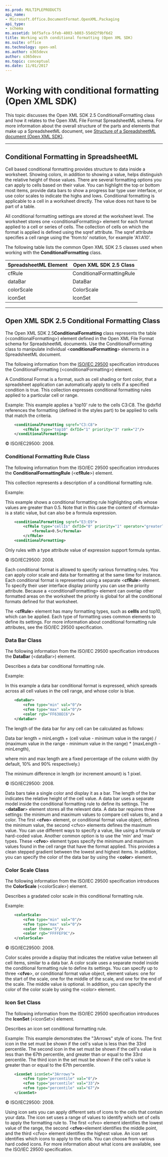 ```yaml
---
ms.prod: MULTIPLEPRODUCTS
api_name:
- Microsoft.Office.DocumentFormat.OpenXML.Packaging
api_type:
- schema
ms.assetid: b6f5afca-5feb-4003-b803-55dd2f9bf6d2
title: Working with conditional formatting (Open XML SDK)
ms.suite: office
ms.technology: open-xml
ms.author: o365devx
author: o365devx
ms.topic: conceptual
ms.date: 11/01/2017
---
```

# Working with conditional formatting (Open XML SDK)

This topic discusses the Open XML SDK 2.5 <span sdata="cer"
target="T:DocumentFormat.OpenXml.Spreadsheet.ConditionalFormatting"><span
class="nolink">ConditionalFormatting</span></span> class and how it
relates to the Open XML File Format SpreadsheetML schema. For more
information about the overall structure of the parts and elements that
make up a SpreadsheetML document, see <span sdata="link">[Structure of a SpreadsheetML document (Open XML SDK)](structure-of-a-spreadsheetml-document.md)</span>.


---------------------------------------------------------------------------------
## Conditional Formatting in SpreadsheetML 
Cell based conditional formatting provides structure to data inside a
worksheet. Showing colors, in addition to showing a value, helps
distinguish the relative height of those values. There are several
formatting options you can apply to cells based on their value. You can
highlight the top or bottom most items, provide data bars to show a
progress bar type user interface, or use color scales to indicate the
highs and lows. Conditional formatting is applicable to a cell in a
worksheet directly. The value does not have to be part of a table.

All conditional formatting settings are stored at the worksheet level.
The worksheet stores one \<<span
class="keyword">conditionalFormatting</span>\> element for each format
applied to a cell or series of cells. The collection of cells on which
the format is applied is defined using the <span
class="keyword">sqref</span> attribute. The <span
class="keyword">sqref</span> attribute specifies a cell range using the
'from:to' notation, for example 'A1:A10'.

The following table lists the common Open XML SDK 2.5 classes used when
working with the **ConditionalFormatting**
class.

**SpreadsheetML Element**|**Open XML SDK 2.5 Class**
---|---
cfRule|ConditionalFormattingRule
dataBar|DataBar
colorScale|ColorScale
iconSet|IconSet


--------------------------------------------------------------------------------
## Open XML SDK 2.5 Conditional Formatting Class 
The Open XML SDK 2.5**ConditionalFormatting**
class represents the table (\<<span
class="keyword">conditionalFormatting</span>\>) element defined in the
Open XML File Format schema for SpreadsheetML documents. Use the <span
class="keyword">ConditionalFormatting</span> class to manipulate
individual \<**conditionalFormatting**\>
elements in a SpreadsheetML document.

The following information from the [ISO/IEC 29500](http://www.iso.org/iso/iso_catalogue/catalogue_tc/catalogue_detail.htm?csnumber=51463)
specification introduces the <span
class="keyword">ConditionalFormatting</span> (\<<span
class="keyword">conditionalFormatting</span>\>) element.

A Conditional Format is a format, such as cell shading or font color,
that a spreadsheet application can automatically apply to cells if a
specified condition is true. This collection expresses conditional
formatting rules applied to a particular cell or range.

Example: This example applies a 'top10' rule to the cells C3:C8. The
@dxfId references the formatting (defined in the styles part) to be
applied to cells that match the criteria.

```xml
    <conditionalFormatting sqref="C3:C8">
        <cfRule type="top10" dxfId="1" priority="3" rank="2"/>
    </conditionalFormatting>
```

© ISO/IEC29500: 2008.

### Conditional Formatting Rule Class

The following information from the ISO/IEC 29500 specification
introduces the **ConditionalFormattingRule**
(\<**cfRule**\>) element.

This collection represents a description of a conditional formatting
rule.

Example:

This example shows a conditional formatting rule highlighting cells
whose values are greater than 0.5. Note that in this case the content of
\<formula\> is a static value, but can also be a formula expression.

```xml
    <conditionalFormatting sqref="E3:E9">
        <cfRule type="cellIs" dxfId="0" priority="1" operator="greaterThan">
            <formula>0.5</formula>
        </cfRule>
    <conditionalFormatting>
```


Only rules with a type attribute value of expression support formula
syntax.

© ISO/IEC29500: 2008.

Each conditional format is allowed to specify various formatting rules.
You can apply color scale and data bar formatting at the same time for
instance. Each conditional format is represented using a separate
\<**cfRule**\> element. To specify their user
interface display priority you can use the <span
class="keyword">priority</span> attribute. Because a \<<span
class="keyword">conditionalFormatting</span>\> element can overlap other
formatted areas on the worksheet the priority is global for all the
conditional formats defined for that worksheet.

The \<**cfRule**\> element has many formatting
types, such as **cellIs** and <span
class="keyword">top10</span>, which can be applied. Each type of
formatting uses common elements to define its settings. For more
information about conditional formatting rule attributes, see the
ISO/IEC 29500 specification.

### Data Bar Class

The following information from the ISO/IEC 29500 specification
introduces the **DataBar** (\<<span
class="keyword">dataBar</span>\>) element.

Describes a data bar conditional formatting rule.

Example:

In this example a data bar conditional format is expressed, which
spreads across all cell values in the cell range, and whose color is
blue.

```xml
    <dataBar>
        <cfvo type="min" val="0"/>
        <cfvo type="max" val="0"/>
        <color rgb="FF638EC6"/>
    </dataBar>
```

The length of the data bar for any cell can be calculated as follows:

Data bar length = minLength + (cell value - minimum value in the range)
/ (maximum value in the range - minimum value in the range) \*
(maxLength - minLength),

where min and max length are a fixed percentage of the column width (by
default, 10% and 90% respectively.)

The minimum difference in length (or increment amount) is 1 pixel.

© ISO/IEC29500: 2008.

Data bars take a single color and display it as a bar. The length of the
bar indicates the relative height of the cell value. A data bar uses a
separate model inside the conditional formatting rule to define its
settings. The \<**dataBar**\> element stores
all the relevant data. A data bar requires three settings: the minimum
and maximum values to compare cell values to, and a color. The first
\<**cfvo**\> element, or conditional format
value object, defines the minimum value, the second \<<span
class="keyword">cfvo</span>\> elements defines the maximum value. You
can use different ways to specify a value, like using a formula or
hard-coded value. Another common option is to use the 'min' and 'max'
types. These \<**cfvo**\> element types specify
the minimum and maximum values found in the cell range that have the
format applied. This provides a clean stepped gradient between the
lowest and highest items. In addition, you can specify the color of the
data bar by using the \<**color**\> element.

### Color Scale Class

The following information from the ISO/IEC 29500 specification
introduces the **ColorScale** (\<<span
class="keyword">colorScale</span>\>) element.

Describes a gradated color scale in this conditional formatting rule.

Example:
```xml
    <colorScale>
        <cfvo type="min" val="0"/>
        <cfvo type="max" val="0"/>
        <color theme="5"/>
        <color rgb="FFFFEF9C"/>
    </colorScale>
```

© ISO/IEC29500: 2008.

Color scales provide a display that indicates the relative value between
all cell items, similar to a data bar. A color scale uses a separate
model inside the conditional formatting rule to define its settings. You
can specify up to three \<**cfvo**\>, or
conditional format value object, element values: one for the start of
the scale, one for the middle of the scale, and one for the end of the
scale. The middle value is optional. In addition, you can specify the
color of the color scale by using the \<<span
class="keyword">color</span>\> element.

### Icon Set Class

The following information from the ISO/IEC 29500 specification
introduces the **IconSet** (\<<span
class="keyword">iconSet</span>\>) element.

Describes an icon set conditional formatting rule.

Example: This example demonstrates the "3Arrows" style of icons. The
first icon in the set must be shown if the cell's value is less than the
33rd percentile. The second icon in the set must be shown if the cell's
value is less than the 67th percentile, and greater than or equal to the
33rd percentile. The third icon in the set must be shown if the cell's
value is greater than or equal to the 67th percentile.

```xml
    <iconSet iconSet="3Arrows">
        <cfvo type="percentile" val="0"/>
        <cfvo type="percentile" val="33"/>
        <cfvo type="percentile" val="67"/>
    </iconSet>
```

© ISO/IEC29500: 2008.

Using icon sets you can apply different sets of icons to the cells that
contain your data. The icon set uses a range of values to identify which
set of cells to apply the formatting rule to. The first \<<span
class="keyword">cfvo</span>\> element identifies the lowest value of the
range, the second \<**cfvo**\>element
identifies the middle point, and the third \<<span
class="keyword">cfvo</span>\> element identifies the highest value. An
icon set identifies which icons to apply to the cells. You can choose
from various hard coded icons. For more information about what icons are
available, see the ISO/IEC 29500 specification.
